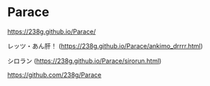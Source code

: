 # Parace

https://238g.github.io/Parace/

レッツ・あん肝！ (https://238g.github.io/Parace/ankimo_drrrr.html)

シロラン (https://238g.github.io/Parace/sirorun.html)

https://github.com/238g/Parace